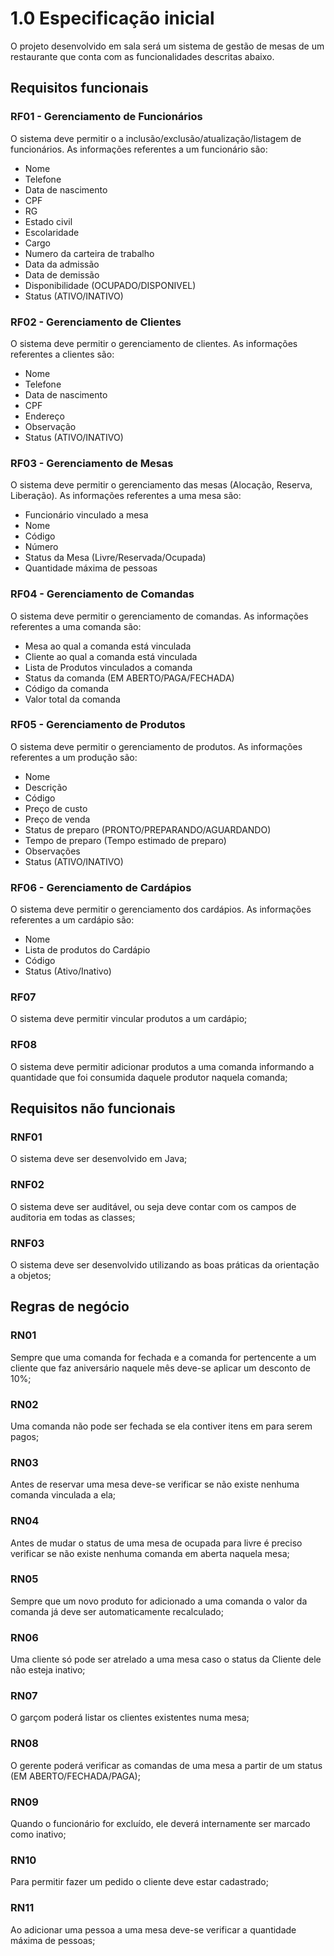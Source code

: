 # 1.0 Especificação inicial

O projeto desenvolvido em sala será um sistema de gestão de mesas de um restaurante que conta com as funcionalidades descritas abaixo.

## Requisitos funcionais

### RF01 - Gerenciamento de Funcionários

O sistema deve permitir o a inclusão/exclusão/atualização/listagem de funcionários. As informações referentes a um funcionário são:

- Nome
- Telefone
- Data de nascimento
- CPF
- RG
- Estado civil
- Escolaridade
- Cargo
- Numero da carteira de trabalho
- Data da admissão
- Data de demissão
- Disponibilidade (OCUPADO/DISPONIVEL)
- Status (ATIVO/INATIVO)

### RF02 - Gerenciamento de Clientes

O sistema deve permitir o gerenciamento de clientes. As informações referentes a clientes são:

- Nome
- Telefone
- Data de nascimento
- CPF
- Endereço
- Observação
- Status (ATIVO/INATIVO)

### RF03 - Gerenciamento de Mesas

O sistema deve permitir o gerenciamento das mesas (Alocação, Reserva, Liberação). As informações referentes a uma mesa são:

- Funcionário vinculado a mesa
- Nome
- Código
- Número
- Status da Mesa (Livre/Reservada/Ocupada)
- Quantidade máxima de pessoas

### RF04 - Gerenciamento de Comandas

O sistema deve permitir o gerenciamento de comandas. As informações referentes a uma comanda são:

- Mesa ao qual a comanda está vinculada
- Cliente ao qual a comanda está vinculada
- Lista de Produtos vinculados a comanda
- Status da comanda (EM ABERTO/PAGA/FECHADA)
- Código da comanda
- Valor total da comanda

### RF05 - Gerenciamento de Produtos

O sistema deve permitir o gerenciamento de produtos. As informações referentes a um produção são:

- Nome
- Descrição
- Código
- Preço de custo
- Preço de venda
- Status de preparo (PRONTO/PREPARANDO/AGUARDANDO)
- Tempo de preparo (Tempo estimado de preparo)
- Observações
- Status (ATIVO/INATIVO)

### RF06 - Gerenciamento de Cardápios

O sistema deve permitir o gerenciamento dos cardápios. As informações referentes a um cardápio são:

- Nome
- Lista de produtos do Cardápio
- Código
- Status (Ativo/Inativo)

### RF07

O sistema deve permitir vincular produtos a um cardápio;

### RF08

O sistema deve permitir adicionar produtos a uma comanda informando a quantidade que foi consumida daquele produtor naquela comanda;

## Requisitos não funcionais

### RNF01

O sistema deve ser desenvolvido em Java;

### RNF02

O sistema deve ser auditável, ou seja deve contar com os campos de auditoria em todas as classes;

### RNF03

O sistema deve ser desenvolvido utilizando as boas práticas da orientação a objetos;

## Regras de negócio

### RN01

Sempre que uma comanda for fechada e a comanda for pertencente a um cliente que faz aniversário naquele mês deve-se aplicar um desconto de 10%;

### RN02

Uma comanda não pode ser fechada se ela contiver itens em para serem pagos;

### RN03

Antes de reservar uma mesa deve-se verificar se não existe nenhuma comanda vinculada a ela;

### RN04

Antes de mudar o status de uma mesa de ocupada para livre é preciso verificar se não existe nenhuma comanda em aberta naquela mesa;

### RN05

Sempre que um novo produto for adicionado a uma comanda o valor da comanda já deve ser automaticamente recalculado;

### RN06

Uma cliente só pode ser atrelado a uma mesa caso o status da Cliente dele não esteja inativo;

### RN07

O garçom poderá listar os clientes existentes numa mesa;

### RN08

O gerente poderá verificar as comandas de uma mesa a partir de um status (EM ABERTO/FECHADA/PAGA);

### RN09

Quando o funcionário for excluído, ele deverá internamente ser marcado como inativo;

### RN10

Para permitir fazer um pedido o cliente deve estar cadastrado;

### RN11

Ao adicionar uma pessoa a uma mesa deve-se verificar a quantidade máxima de pessoas;
